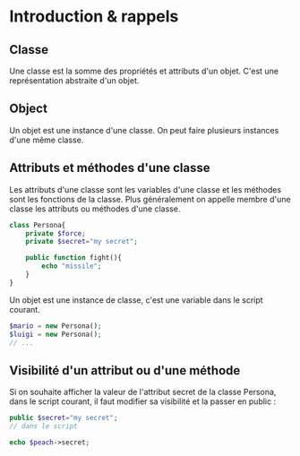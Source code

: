 # Introduction & rappels

## Classe

Une classe est la somme des propriétés et attributs d'un objet. C'est une représentation abstraite d'un objet.

## Object

Un objet est une instance d'une classe. On peut faire plusieurs instances d'une même classe.

## Attributs et méthodes d'une classe

Les attributs d'une classe sont les variables d'une classe et les méthodes sont les fonctions de la classe. Plus généralement on appelle membre d'une classe les attributs ou méthodes d'une classe.

```php
class Persona{
    private $force;
    private $secret="my secret";

    public function fight(){
        echo "missile";
    }
}
```

Un objet est une instance de classe, c'est une variable dans le script courant.

```php
$mario = new Persona();
$luigi = new Persona();
// ...
```

## Visibilité d'un attribut ou d'une méthode

Si on souhaite afficher la valeur de l'attribut secret de la classe Persona, dans le script courant, il faut modifier sa visibilité et la passer en public :

```php
public $secret="my secret";
// dans le script

echo $peach->secret;
```